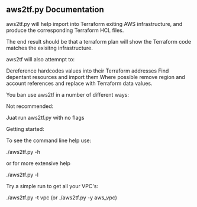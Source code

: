 ## aws2tf.py Documentation

aws2tf.py will help import into Terraform exiting AWS infrastructure, and produce the corresponding Terraform HCL files.

The end result should be that a terraform plan will show the Terraform code matches the exisitng infrastructure.

aws2tf will also attemnpt to:

Dereference hardcodes values into their Terraform addresses
Find depentant resources and import them
Where possible remove region and account references and replace with Terraform data values.

You ban use aws2tf in a number of different ways:

Not recommended:

Juat run aws2tf.py with no flags



Getting started:

To see the command line help use:

./aws2tf.py -h

or for more extensive help

./aws2tf.py -l


Try a simple run to get all your VPC's:

./aws2tf.py -t vpc   (or ./aws2tf.py -y aws_vpc)

